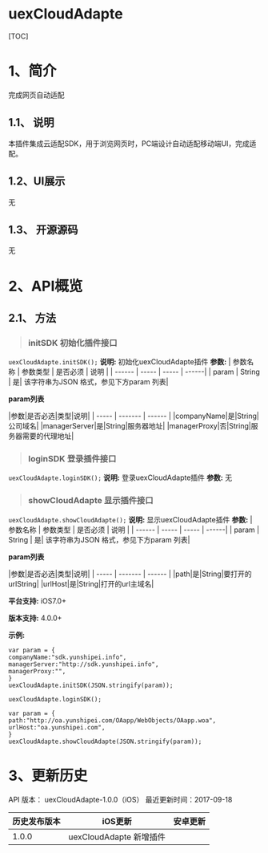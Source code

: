 # uexCloudAdapte
[TOC]

# 1、简介
 完成网页自动适配
## 1.1、 说明
本插件集成云适配SDK，用于浏览网页时，PC端设计自动适配移动端UI，完成适配。
## 1.2、UI展示
无
## 1.3、 开源源码
无
# 2、API概览
## 2.1、 方法

> ### initSDK 初始化插件接口
`uexCloudAdapte.initSDK();`
**说明:**
初始化uexCloudAdapte插件
**参数:**
| 参数名称 | 参数类型 | 是否必须 | 说明 |
| ------ | ----- | ----- | ------|
| param | String | 是| 该字符串为JSON 格式，参见下方param 列表|

**param列表**

|参数|是否必选|类型|说明|
| ----- | ------- | ------ |
|companyName|是|String|公司域名|
|managerServer|是|String|服务器地址|
|managerProxy|否|String|服务器需要的代理地址|

> ### loginSDK 登录插件接口
`uexCloudAdapte.loginSDK();`
**说明:**
登录uexCloudAdapte插件
**参数:**
无

> ### showCloudAdapte 显示插件接口
`uexCloudAdapte.showCloudAdapte();`
**说明:**
显示uexCloudAdapte插件
**参数:**
| 参数名称 | 参数类型 | 是否必须 | 说明 |
| ------ | ----- | ----- | ------|
| param | String | 是| 该字符串为JSON 格式，参见下方param 列表|

**param列表**

|参数|是否必选|类型|说明|
| ----- | ------- | ------ |
|path|是|String|要打开的urlString|
|urlHost|是|String|打开的url主域名|

**平台支持:**
iOS7.0+

**版本支持:**
4.0.0+

**示例:**

```
var param = {
companyName:"sdk.yunshipei.info",
managerServer:"http://sdk.yunshipei.info",
managerProxy:"",
}
uexCloudAdapte.initSDK(JSON.stringify(param));

uexCloudAdapte.loginSDK();

var param = {
path:"http://oa.yunshipei.com/OAapp/WebObjects/OAapp.woa",
urlHost:"oa.yunshipei.com",
}
uexCloudAdapte.showCloudAdapte(JSON.stringify(param));

```

# 3、更新历史

API 版本： uexCloudAdapte-1.0.0（iOS）
 最近更新时间：2017-09-18
 
|  历史发布版本 | iOS更新  | 安卓更新  |
| ------------ | ------------ | ------------ |
| 1.0.0 | uexCloudAdapte 新增插件 | |
